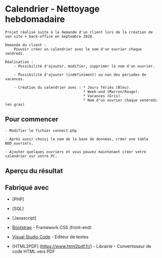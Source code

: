 # Calendrier - Nettoyage hebdomadaire

    Projet réalisé suite à la demande d'un client lors de la création de son site + back-office en Septembre 2020.  
  
    Demande du client :  
        Pouvoir créer un calendrier avec le nom d'un ouvrier chaque vendredi.  
  
    Réalisation :  
        - Possibilité d'ajouter, modifier, supprimer le nom d'un ouvrier.  
          
        - Possibilité d'ajouter (indéfiniment) ou non des périodes de vacances.  
          
        - Création du calendrier avec : * Jours fériés (Bleu).  
                                        * Week-end (Marron/Rouge).  
                                        * Vacances (Gris).  
                                        * Nom d'un ouvrier chaque vendredi (en gras)  


## Pour commencer

    - Modifier le fichier connect.php

    - Après avoir choisi le nom de la base de données, créer une table BDD_ouvriers.

    - Ajouter quelques ouvriers et vous pouvez maintenant créer votre calendrier sur votre PC.


## Aperçu du résultat

    

## Fabriqué avec
* [PHP]
* [SQL]
* [Javascript]
* [Bootstrap](https://getbootstrap.com/docs/4.4/getting-started/introduction/) - Framework CSS (front-end)

* [Visual Studio Code](https://code.visualstudio.com/) - Editeur de textes

* [HTML2PDF] (https://www.html2pdf.fr/) - Librairie - Convertisseur de code HTML vers PDF



